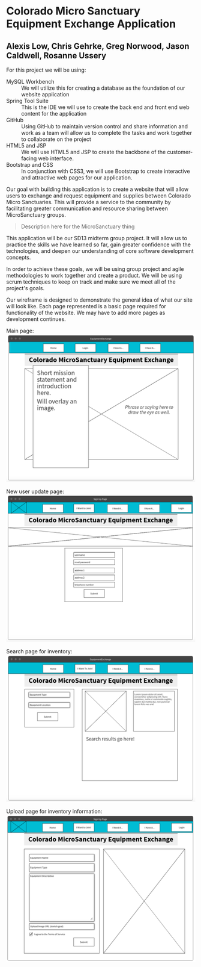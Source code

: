 <h1>Colorado Micro Sanctuary Equipment Exchange Application</h1>

<h2>Alexis Low, Chris Gehrke, Greg Norwood, Jason Caldwell, Rosanne Ussery</h2>

For this project we will be using:
<dl>
<dt>MySQL Workbench</dt>
  <dd>We will utilize this for creating a database as the foundation of our website application</dd>
<dt>Spring Tool Suite</dt>
  <dd>This is the IDE we will use to create the back end and front end web content for the application</dd>
<dt>GitHub</dd>
  <dd>Using GitHub to maintain version control and share information and work as a team will allow us to complete the tasks and work together to collaborate on the project</dd>
<dt>HTML5 and JSP</dt>
  <dd>We will use HTML5 and JSP to create the backbone of the customer-facing web interface.   
<dt>Bootstrap and CSS</dt>
  <dd>In conjunction with CSS3, we will use Bootstrap to create interactive and attractive web pages for our application.</dd>
</dl>

Our goal with building this application is to create a website that will allow users to exchange and request equipment and supplies between Colorado Micro Sanctuaries. This will provide a service to the community by facilitating greater communication and resource sharing between MicroSanctuary groups.

> Description here for the MicroSanctuary thing

This application will be our SD13 midterm group project. It will allow us to practice the skills we have learned so far, gain greater confidence with the technologies, and deepen our understanding of core software development concepts.

In order to achieve these goals, we will be using group project and agile methodologies to work together and create a product. We will be using scrum techniques to keep on track and make sure we meet all of the project's goals.

Our wireframe is designed to demonstrate the general idea of what our site will look like. Each page represented is a basic page required for functionality of the website. We may have to add more pages as development continues.

Main page:
<img src="Wireframe/CMEEHomepage.png">

New user update page:
<img src="Wireframe/CMEENewUser.png">

Search page for inventory:
<img src="Wireframe/CMEESearchPage.png">

Upload page for inventory information:
<img src="Wireframe/CMEEExchangePage.png">
